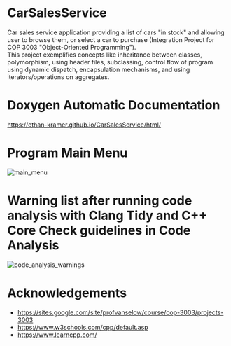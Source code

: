 # CarSalesService

Car sales service application providing a list of cars "in stock" and allowing user to browse them, or select a car to purchase (Integration Project for COP 3003 "Object-Oriented Programming").<br>
This project exemplifies concepts like inheritance between classes, polymorphism, using header files, subclassing, control flow of program using dynamic dispatch, encapsulation mechanisms, and using iterators/operations on aggregates.

# Doxygen Automatic Documentation
  https://ethan-kramer.github.io/CarSalesService/html/

# Program Main Menu
![main_menu](https://user-images.githubusercontent.com/62119661/146274713-3ac69c3b-bd9f-44ef-91c7-2398552dc980.png)

# Warning list after running code analysis with Clang Tidy and C++ Core Check guidelines in Code Analysis
![code_analysis_warnings](https://user-images.githubusercontent.com/62119661/146245551-c2136b32-f05c-4c4b-aa1d-b88a190330c7.png)

# Acknowledgements
* https://sites.google.com/site/profvanselow/course/cop-3003/projects-3003
* https://www.w3schools.com/cpp/default.asp
* https://www.learncpp.com/
